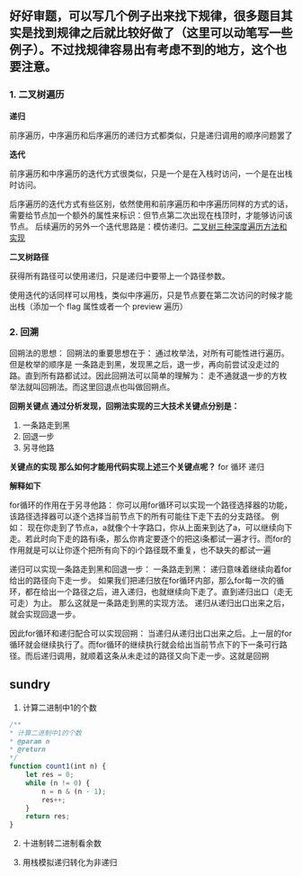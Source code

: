 ## 好好审题，可以写几个例子出来找下规律，很多题目其实是找到规律之后就比较好做了（这里可以动笔写一些例子）。不过找规律容易出有考虑不到的地方，这个也要注意。

### 1. 二叉树遍历

**递归**

前序遍历，中序遍历和后序遍历的递归方式都类似，只是递归调用的顺序问题罢了

**迭代**

前序遍历和中序遍历的迭代方式很类似，只是一个是在入栈时访问，一个是在出栈时访问。

后序遍历的迭代方式有些区别，依然使用和前序遍历和中序遍历同样的方式的话，需要给节点加一个额外的属性来标识：但节点第二次出现在栈顶时，才能够访问该节点。
后续遍历的另外一个迭代思路是：模仿递归。[二叉树三种深度遍历方法和实现](https://www.cnblogs.com/sinlyfly/p/11196433.html)

**二叉树路径**

获得所有路径可以使用递归，只是递归中要带上一个路径参数。

使用迭代的话同样可以用栈，类似中序遍历，只是节点要在第二次访问的时候才能出栈（添加一个 flag 属性或者一个 preview 遍历）

### 2. 回溯
回朔法的思想： 回朔法的重要思想在于： 通过枚举法，对所有可能性进行遍历。 但是枚举的顺序是 一条路走到黑，发现黑之后，退一步，再向前尝试没走过的路。直到所有路都试过。因此回朔法可以简单的理解为： 走不通就退一步的方枚举法就叫回朔法。而这里回退点也叫做回朔点。

**回朔关键点 通过分析发现，回朔法实现的三大技术关键点分别是：**
1. 一条路走到黑
2. 回退一步
3. 另寻他路

**关键点的实现 那么如何才能用代码实现上述三个关键点呢？**
for 循环
递归

**解释如下**

for循环的作用在于另寻他路： 你可以用for循环可以实现一个路径选择器的功能，该路径选择器可以逐个选择当前节点下的所有可能往下走下去的分支路径。 例如： 现在你走到了节点a，a就像个十字路口，你从上面来到达了a，可以继续向下走。若此时向下走的路有i条，那么你肯定要逐个的把这i条都试一遍才行。而for的作用就是可以让你逐个把所有向下的i个路径既不重复，也不缺失的都试一遍

递归可以实现一条路走到黑和回退一步： 一条路走到黑： 递归意味着继续向着for给出的路径向下走一步。 如果我们把递归放在for循环内部，那么for每一次的循环，都在给出一个路径之后，进入递归，也就继续向下走了。直到递归出口（走无可走）为止。 那么这就是一条路走到黑的实现方法。 递归从递归出口出来之后，就会实现回退一步。

因此for循环和递归配合可以实现回朔： 当递归从递归出口出来之后。上一层的for循环就会继续执行了。而for循环的继续执行就会给出当前节点下的下一条可行路径。而后递归调用，就顺着这条从未走过的路径又向下走一步。这就是回朔

## sundry
1.  计算二进制中1的个数

``` js
/**
* 计算二进制中1的个数
* @param n
* @return
*/
function count1(int n) {
    let res = 0;
    while (n != 0) {
        n = n & (n - 1);
        res++;
    }
    return res;
}
```

2. 十进制转二进制看余数

3. 用栈模拟递归转化为非递归
